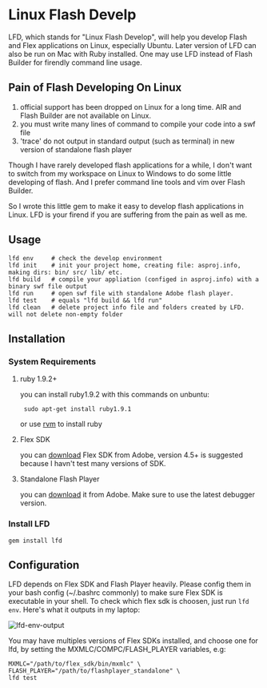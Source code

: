 # Linux Flash Develp
LFD,  which stands for "Linux Flash Develop", will help you develop Flash and Flex applications on Linux, especially Ubuntu. 
Later version of LFD can also be run on Mac with Ruby installed. One may use LFD instead of Flash Builder for firendly command line usage.

## Pain of Flash Developing On Linux

1. official support has been dropped on Linux for a long time. AIR and Flash Builder are not available on Linux. 
1. you must write many lines of command to compile your code into a swf file
2. 'trace' do not output in standard output (such as terminal) in new version of standalone flash player

Though I have rarely developed flash applications for a while, I don't want to switch from my workspace on Linux to Windows to do some little developing of flash. And I prefer command line tools and vim over Flash Builder.

So I wrote this little gem to make it easy to develop flash applications in Linux. LFD is your firend if you are suffering from the pain as well as me.

## Usage

    lfd env     # check the develop environment
    lfd init    # init your project home, creating file: asproj.info, making dirs: bin/ src/ lib/ etc.
    lfd build   # compile your appliation (configed in asproj.info) with a binary swf file output
    lfd run     # open swf file with standalone Adobe flash player.
    lfd test    # equals "lfd build && lfd run"
    lfd clean   # delete project info file and folders created by LFD. will not delete non-empty folder

##  Installation
###  System Requirements
1. ruby 1.9.2+ 

    you can install ruby1.9.2 with this commands on unbuntu:

        sudo apt-get install ruby1.9.1

    or use [rvm](http://rvm.io) to install ruby

2. Flex SDK

    you can [download](http://sourceforge.net/adobe/flexsdk/wiki/Downloads/) Flex SDK from Adobe, version 4.5+ is suggested because I havn't test many versions of SDK.

3. Standalone Flash Player

    you can [download](http://www.adobe.com/support/flashplayer/downloads.html) it from Adobe. Make sure to use the latest debugger version.

### Install LFD

    gem install lfd

## Configuration

LFD depends on Flex SDK and Flash Player heavily. Please config them in your bash config (~/.bashrc commonly) to make sure Flex SDK is executable in your shell. To check which flex sdk is choosen, just run `lfd env`. Here's what it outputs in my laptop:

![lfd-env-output](http://xiaotuhe.com/uploads/share/file/1e245635077b6ac91c430241603f5e78.png)

You may have multiples versions of Flex SDKs installed, and choose one for lfd, by setting the MXMLC/COMPC/FLASH_PLAYER variables, e.g:

    MXMLC="/path/to/flex_sdk/bin/mxmlc" \
    FLASH_PLAYER="/path/to/flashplayer_standalone" \
    lfd test


